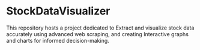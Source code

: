 # StockDataVisualizer
This repository hosts a project dedicated to Extract and visualize stock data accurately using advanced web scraping, and creating Interactive graphs and charts for informed decision-making.
